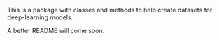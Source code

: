 This is a package with classes and methods to help create datasets for deep-learning models.

A better README will come soon.
